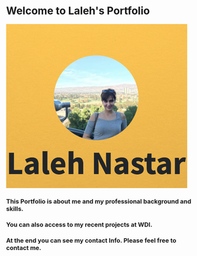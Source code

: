 # Welcome to Laleh's Portfolio



![alt text](img/screenshot.png)

### This Portfolio is about me and my professional background and skills.

### You can also access to my recent projects at WDI.

### At the end you can see my contact Info. Please feel free to contact me.

